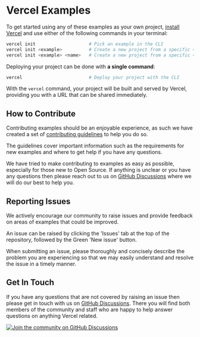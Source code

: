 # Vercel Examples

To get started using any of these examples as your own project, [install Vercel](https://vercel.com/docs/cli) and use either of the following commands in your terminal:

```sh
vercel init                    # Pick an example in the CLI
vercel init <example>          # Create a new project from a specific <example>
vercel init <example> <name>   # Create a new project from a specific <example> with a different folder <name>
```

Deploying your project can be done with **a single command**:

```sh
vercel                         # Deploy your project with the CLI
```

With the `vercel` command, your project will be built and served by Vercel, providing you with a URL that can be shared immediately.

## How to Contribute

Contributing examples should be an enjoyable experience, as such we have created a set of [contributing guidelines](https://github.com/vercel/vercel/blob/main/.github/CONTRIBUTING.md) to help you do so.

The guidelines cover important information such as the requirements for new examples and where to get help if you have any questions.

We have tried to make contributing to examples as easy as possible, especially for those new to Open Source. If anything is unclear or you have any questions then please reach out to us on [GitHub Discussions](https://github.com/vercel/vercel/discussions) where we will do our best to help you.

## Reporting Issues

We actively encourage our community to raise issues and provide feedback on areas of examples that could be improved.

An issue can be raised by clicking the 'Issues' tab at the top of the repository, followed by the Green 'New issue' button.

When submitting an issue, please thoroughly and concisely describe the problem you are experiencing so that we may easily understand and resolve the issue in a timely manner.

## Get In Touch

If you have any questions that are not covered by raising an issue then please get in touch with us on [GitHub Discussions](https://github.com/vercel/vercel/discussions). There you will find both members of the community and staff who are happy to help answer questions on anything Vercel related.

[![Join the community on GitHub Discussions](https://badgen.net/badge/join%20the%20discussion/on%20github/black?icon=github)](https://github.com/vercel/vercel/discussions)
